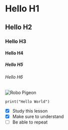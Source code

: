 # Hello H1
## Hello H2
### Hello H3
#### Hello H4
##### Hello H5
###### Hello H6

![Robo Pigeon](https://avatars.githubusercontent.com/u/140497963?s=400&u=aec5cb88669cff1e0bd8b769927ffb5534bdcbe2&v=4)

```
print("Hello World")
```

- [x] Study this lesson
- [x] Make sure to understand
- [ ] Be able to repeat
